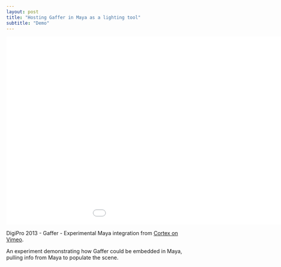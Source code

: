 ```yaml
---
layout: post
title: "Hosting Gaffer in Maya as a lighting tool"
subtitle: "Demo"
---
```


<div class="embed-responsive embed-responsive-16by9 mb-15">
    <iframe class="embed-responsive-item" src="//player.vimeo.com/video/74883606" width="1150" height="500" frameborder="0" scrolling="no" webkitallowfullscreen mozallowfullscreen allowfullscreen></iframe>
</div>

DigiPro 2013 - Gaffer - Experimental Maya integration from [Cortex on Vimeo](https://vimeo.com/cortex).

An experiment demonstrating how Gaffer could be embedded in Maya, pulling info from Maya to populate the scene.
